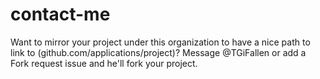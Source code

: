 # contact-me
Want to mirror your project under this organization to have a nice path to link to (github.com/applications/project)? Message @TGiFallen or add a Fork request issue and he'll fork your project.
